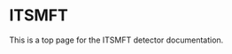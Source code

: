 <!-- doxy
\page refDetectorsITSMFT ITSMFT
/doxy -->

# ITSMFT

This is a top page for the ITSMFT detector documentation.

<!-- doxy
* \subpage refITS
* \subpage refMFT
* \subpage refMFTbase
* \subpage refMFTreconstruction
/doxy -->
